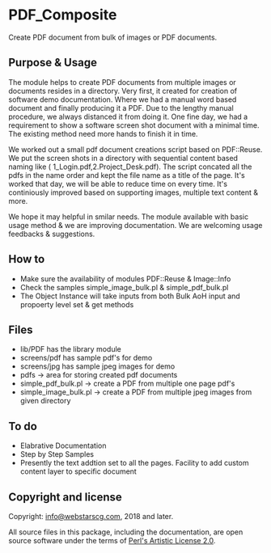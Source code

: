 # PDF_Composite
Create PDF document from bulk of images or PDF documents. 

## Purpose & Usage
The module helps to create PDF documents from multiple images or documents resides in a directory. Very first, it created for creation of software demo documentation. Where we had a manual word based document and finally producing it a PDF. Due to the lengthy manual procedure, we always distanced it from doing it. One fine day, we had a requirement to show a software screen shot document with a minimal time. The existing method need more hands to finish it in time. 

We worked out a small pdf document creations script based on PDF::Reuse. We put the screen shots in a directory with sequential content based naming like ( 1_Login.pdf,2.Project_Desk.pdf). The script concated all the pdfs in the name order and kept the file name as a title of the page. It's worked that day, we will be able to reduce time on every time. It's continiously improved based on supporting images, multiple text content & more. 

We hope it may helpful in smilar needs. The module available with basic usage method & we are improving documentation. 
We are welcoming usage feedbacks & suggestions.


## How to
- Make sure the availability of modules PDF::Reuse & Image::Info
- Check the samples simple_image_bulk.pl & simple_pdf_bulk.pl
- The Object Instance will take inputs from both Bulk AoH input and propoerty level set & get methods

## Files
- lib/PDF has the library module
- screens/pdf has sample pdf's for demo
- screens/jpg has sample jpeg images for demo
- pdfs -> area for storing created pdf documents
- simple_pdf_bulk.pl -> create a PDF from multiple one page pdf's
- simple_image_bulk.pl -> create a PDF from multiple jpeg images from given directory

## To do
- Elabrative Documentation
- Step by Step Samples
- Presently the text addtion set to all the pages. Facility to add custom content layer to specific document

## Copyright and license

Copyright: info@webstarscg.com, 2018 and later.

All source files in this package, including the documentation, are open source software under the terms of [Perl's Artistic License 2.0](http://www.perlfoundation.org/artistic_license_2_0).
